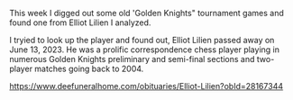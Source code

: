 

This week I digged out some old 'Golden Knights" tournament games and found one from Elliot Lilien I analyzed.

I tryied to look up the player and found out, Elliot Lilien passed away on June 13, 2023. He was a prolific correspondence chess player playing in numerous Golden Knights preliminary and semi-final sections and two-player matches going back to 2004.

https://www.deefuneralhome.com/obituaries/Elliot-Lilien?obId=28167344


